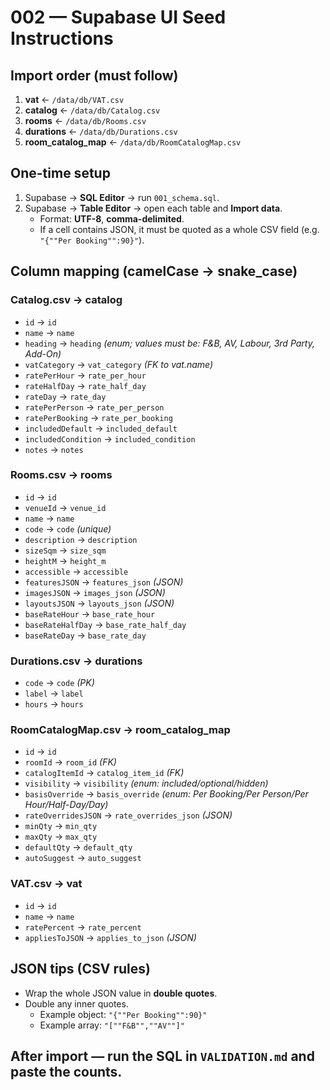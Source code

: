 # 002 — Supabase UI Seed Instructions

## Import order (must follow)
1. **vat** ← `/data/db/VAT.csv`
2. **catalog** ← `/data/db/Catalog.csv`
3. **rooms** ← `/data/db/Rooms.csv`
4. **durations** ← `/data/db/Durations.csv`
5. **room_catalog_map** ← `/data/db/RoomCatalogMap.csv`

## One-time setup
1) Supabase → **SQL Editor** → run `001_schema.sql`.  
2) Supabase → **Table Editor** → open each table and **Import data**.  
   - Format: **UTF-8**, **comma-delimited**.  
   - If a cell contains JSON, it must be quoted as a whole CSV field (e.g. `"{""Per Booking"":90}"`).

## Column mapping (camelCase → snake_case)

### Catalog.csv → catalog
- `id` → `id`
- `name` → `name`
- `heading` → `heading` *(enum; values must be: F&B, AV, Labour, 3rd Party, Add-On)*
- `vatCategory` → `vat_category` *(FK to vat.name)*
- `ratePerHour` → `rate_per_hour`
- `rateHalfDay` → `rate_half_day`
- `rateDay` → `rate_day`
- `ratePerPerson` → `rate_per_person`
- `ratePerBooking` → `rate_per_booking`
- `includedDefault` → `included_default`
- `includedCondition` → `included_condition`
- `notes` → `notes`

### Rooms.csv → rooms
- `id` → `id`
- `venueId` → `venue_id`
- `name` → `name`
- `code` → `code` *(unique)*
- `description` → `description`
- `sizeSqm` → `size_sqm`
- `heightM` → `height_m`
- `accessible` → `accessible`
- `featuresJSON` → `features_json` *(JSON)*
- `imagesJSON` → `images_json` *(JSON)*
- `layoutsJSON` → `layouts_json` *(JSON)*
- `baseRateHour` → `base_rate_hour`
- `baseRateHalfDay` → `base_rate_half_day`
- `baseRateDay` → `base_rate_day`

### Durations.csv → durations
- `code` → `code` *(PK)*
- `label` → `label`
- `hours` → `hours`

### RoomCatalogMap.csv → room_catalog_map
- `id` → `id`
- `roomId` → `room_id` *(FK)*
- `catalogItemId` → `catalog_item_id` *(FK)*
- `visibility` → `visibility` *(enum: included/optional/hidden)*
- `basisOverride` → `basis_override` *(enum: Per Booking/Per Person/Per Hour/Half-Day/Day)*
- `rateOverridesJSON` → `rate_overrides_json` *(JSON)*
- `minQty` → `min_qty`
- `maxQty` → `max_qty`
- `defaultQty` → `default_qty`
- `autoSuggest` → `auto_suggest`

### VAT.csv → vat
- `id` → `id`
- `name` → `name`
- `ratePercent` → `rate_percent`
- `appliesToJSON` → `applies_to_json` *(JSON)*

## JSON tips (CSV rules)
- Wrap the whole JSON value in **double quotes**.  
- Double any inner quotes.  
  - Example object: `"{""Per Booking"":90}"`  
  - Example array: `"[""F&B"",""AV""]"`

## After import — run the SQL in `VALIDATION.md` and paste the counts.
